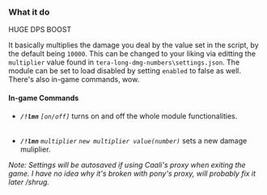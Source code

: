 ### What it do 

HUGE DPS BOOST

It basically multiplies the damage you deal by the value set in the script, by the default being `10000`. This can be changed to your liking via editting the `multiplier` value found in `tera-long-dmg-numbers\settings.json`. The module can be set to load disabled by setting `enabled` to false as well. There's also in-game commands, wow. 

#### In-game Commands

* ***`/!lmn`***  *`[on/off]`* turns on and off the whole module functionalities.
######
* ***`/!lmn`*** *`multiplier` `new multiplier value(number)`* sets a new damage muliplier.

*Note: Settings will be autosaved if using Caali's proxy when exiting the game. I have no idea why it's broken with pony's proxy, will probably fix it later /shrug.*

